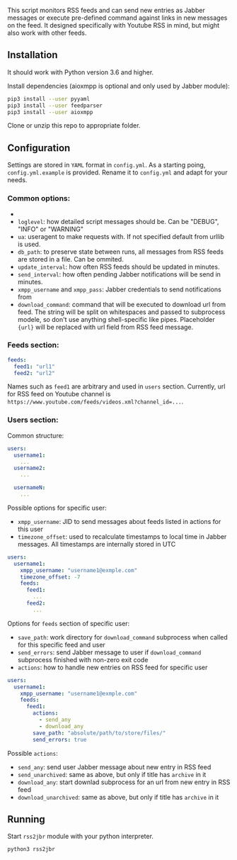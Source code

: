 This script monitors RSS feeds and can send new entries as Jabber messages or execute pre-defined command against links in new messages on the feed. It designed specifically with Youtube RSS in mind, but might also work with other feeds.

## Installation

It should work with Python version 3.6 and higher.

Install dependencies (aioxmpp is optional and only used by Jabber module):

```bash
pip3 install --user pyyaml
pip3 install --user feedparser
pip3 install --user aioxmpp
```

Clone or unzip this repo to appropriate folder.

## Configuration

Settings are stored in `YAML` format in `config.yml`. As a starting poing, `config.yml.example` is provided. Rename it to `config.yml` and adapt for your needs.

### Common options:
- 
- `loglevel`: how detailed script messages should be. Can be "DEBUG", "INFO" or "WARNING"
- `ua`: useragent to make requests with. If not specified default from urllib is used.
- `db_path`: to preserve state between runs, all messages from RSS feeds are stored in a file. Can be ommited.
- `update_interval`: how often RSS feeds should be updated in minutes.
- `send_interval`: how often pending Jabber notifications will be send in minutes.
- `xmpp_username` and `xmpp_pass`: Jabber credentials to send notifications from
- `download_command`: command that will be executed to download url from feed. The string will be split on whitespaces and passed to subprocess modele, so don't use anything shell-specific like pipes. Placeholder `{url}` will be replaced with url field from RSS feed message.

### Feeds section:

```yaml
feeds:
  feed1: "url1"
  feed2: "url2"
```

Names such as `feed1` are arbitrary and used in `users` section.
Currently, url for RSS feed on Youtube channel is `https://www.youtube.com/feeds/videos.xml?channel_id=...`.

### Users section:

Common structure: 

```yaml
users:
  username1:
    ...
  username2:
    ...

  usernameN:
    ...
```

Possible options for specific user:

- `xmpp_username`: JID to send messages about feeds listed in actions for this user
- `timezone_offset`: used to recalculate timestamps to local time in Jabber messages. All timestamps are internally stored in UTC

```yaml
users:
  username1:
    xmpp_username: "username1@exmple.com"
    timezone_offset: -7
    feeds:
      feed1:
        ...
      feed2:
        ...
```

Options for `feeds` section of specific user:

- `save_path`: work directory for `download_command` subprocess when called for this specific feed and user
- `send_errors`: send Jabber message to user if `download_command` subprocess finished with non-zero exit code
- `actions`: how to handle new entries on RSS feed for specific user

```yaml
users:
  username1:
    xmpp_username: "username1@exmple.com"
    feeds:
      feed1:
        actions:
          - send_any
          - download_any
        save_path: "absolute/path/to/store/files/"
        send_errors: true
```

Possible `actions`:

- `send_any`: send user Jabber message about new entry in RSS feed
- `send_unarchived`: same as above, but only if title has `archive` in it
- `download_any`: start downlad subprocess for an url from new entry in RSS feed
- `download_unarchived`: same as above, but only if title has `archive` in it

## Running

Start `rss2jbr` module with your python interpreter.
```sh
python3 rss2jbr
```

